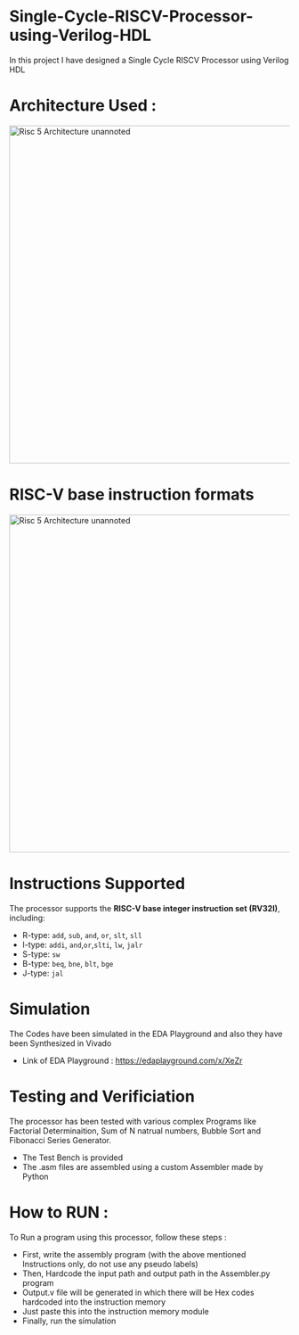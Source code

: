 # Single-Cycle-RISCV-Processor-using-Verilog-HDL
In this project I have designed a Single Cycle RISCV Processor using Verilog HDL
# Architecture Used :
<img width="606" alt="Risc 5 Architecture unannoted" src="https://github.com/user-attachments/assets/5759f1d1-4b0b-46fd-95f2-586a722ba84f" />

# RISC-V base instruction formats 
<img width="606" alt="Risc 5 Architecture unannoted" src="https://github.com/user-attachments/assets/3016bb93-3bf9-4e93-b371-1e19e48669f2" />

# Instructions Supported
 The processor supports the **RISC-V base integer instruction set (RV32I)**, including:  
 - R-type: `add`, `sub`, `and`, `or`, `slt`, `sll` 
 - I-type: `addi`, `and`,`or`,`slti`, `lw`, `jalr`  
 - S-type: `sw`  
 - B-type: `beq`, `bne`, `blt`, `bge`  
 - J-type: `jal`

# Simulation 
 The Codes have been simulated in the EDA Playground and also they have been Synthesized in Vivado
 - Link of EDA Playground : https://edaplayground.com/x/XeZr

# Testing and Verificiation 
 The processor has been tested with various complex Programs like Factorial Determinaition, Sum of N natrual numbers, Bubble Sort and Fibonacci Series Generator.
 - The Test Bench is provided
 - The .asm files are assembled using a custom Assembler made by Python
# How to RUN :
To Run a program using this processor, follow these steps : 
 - First, write the assembly program (with the above mentioned Instructions only, do not use any pseudo labels)
 - Then, Hardcode the input path and output path in the Assembler.py program
 - Output.v file will be generated in which there will be Hex codes hardcoded into the instruction memory
 - Just paste this into the instruction memory module
 - Finally, run the simulation

